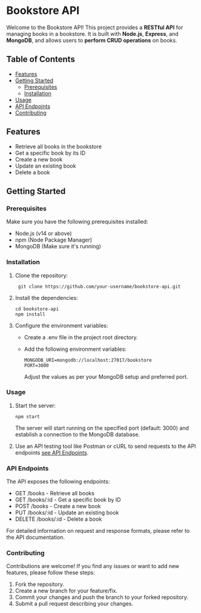 # Bookstore API

Welcome to the Bookstore API! This project provides a **RESTful API** for managing books in a bookstore. It is built with **Node.js**, **Express**, and **MongoDB**, and allows users to **perform CRUD operations** on books.

## Table of Contents

- [Features](#features)
- [Getting Started](#getting-started)
  - [Prerequisites](#prerequisites)
  - [Installation](#installation)
- [Usage](#usage)
- [API Endpoints](#api-endpoints)
- [Contributing](#contributing)

## Features

- Retrieve all books in the bookstore
- Get a specific book by its ID
- Create a new book
- Update an existing book
- Delete a book

## Getting Started

### Prerequisites

Make sure you have the following prerequisites installed:

- Node.js (v14 or above)
- npm (Node Package Manager)
- MongoDB (Make sure it's running)

### Installation

1. Clone the repository:

   ```
    git clone https://github.com/your-username/bookstore-api.git
    ```

2. Install the dependencies:

    ```
    cd bookstore-api
    npm install
    ```

3.  Configure the environment variables:

      - Create a .env file in the project root directory.
      - Add the following environment variables:
  
          ```
          MONGODB_URI=mongodb://localhost:27017/bookstore
          PORT=3000
          ```
          
        Adjust the values as per your MongoDB setup and preferred port.

### Usage

1.  Start the server:

      ```
      npm start
      ```

      The server will start running on the specified port (default: 3000) and establish a connection to the MongoDB database.
      
1.  Use an API testing tool like Postman or cURL to send requests to the API endpoints [see API Endpoints](https://github.com/harshiiiit/Book-Store/blob/main/docs/API.md).
    
### API Endpoints

The API exposes the following endpoints:

- GET /books - Retrieve all books
- GET /books/:id - Get a specific book by ID
- POST /books - Create a new book
- PUT /books/:id - Update an existing book
- DELETE /books/:id - Delete a book

For detailed information on request and response formats, please refer to the API documentation.

### Contributing

Contributions are welcome! If you find any issues or want to add new features, please follow these steps:

1.  Fork the repository.
2.  Create a new branch for your feature/fix.
3.  Commit your changes and push the branch to your forked repository.
4.  Submit a pull request describing your changes.

